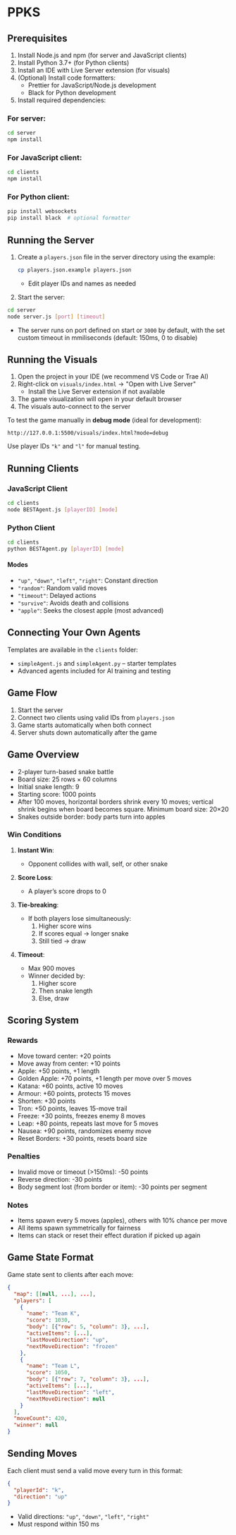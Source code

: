# PPKS

## Prerequisites

1. Install Node.js and npm (for server and JavaScript clients)
2. Install Python 3.7+ (for Python clients)
3. Install an IDE with Live Server extension (for visuals)
4. (Optional) Install code formatters:
   - Prettier for JavaScript/Node.js development
   - Black for Python development
5. Install required dependencies:

### For server:

```bash
cd server
npm install
```

### For JavaScript client:

```bash
cd clients
npm install
```

### For Python client:

```bash
pip install websockets
pip install black  # optional formatter
```

## Running the Server

1. Create a `players.json` file in the server directory using the example:

   ```bash
   cp players.json.example players.json
   ```

   - Edit player IDs and names as needed

2. Start the server:

```bash
cd server
node server.js [port] [timeout]
```

- The server runs on port defined on start or `3000` by default, with the set custom timeout in mmiliseconds (default: 150ms, 0 to disable)

## Running the Visuals

1. Open the project in your IDE (we recommend VS Code or Trae AI)
2. Right-click on `visuals/index.html` → "Open with Live Server"
   - Install the Live Server extension if not available
3. The game visualization will open in your default browser
4. The visuals auto-connect to the server

To test the game manually in **debug mode** (ideal for development):

```text
http://127.0.0.1:5500/visuals/index.html?mode=debug
```

Use player IDs `"k"` and `"l"` for manual testing.

## Running Clients

### JavaScript Client

```bash
cd clients
node BESTAgent.js [playerID] [mode]
```

### Python Client

```bash
cd clients
python BESTAgent.py [playerID] [mode]
```

#### Modes

- `"up"`, `"down"`, `"left"`, `"right"`: Constant direction
- `"random"`: Random valid moves
- `"timeout"`: Delayed actions
- `"survive"`: Avoids death and collisions
- `"apple"`: Seeks the closest apple (most advanced)

## Connecting Your Own Agents

Templates are available in the `clients` folder:

- `simpleAgent.js` and `simpleAgent.py` – starter templates
- Advanced agents included for AI training and testing

## Game Flow

1. Start the server
2. Connect two clients using valid IDs from `players.json`
3. Game starts automatically when both connect
4. Server shuts down automatically after the game

## Game Overview

- 2-player turn-based snake battle
- Board size: 25 rows × 60 columns
- Initial snake length: 9
- Starting score: 1000 points
- After 100 moves, horizontal borders shrink every 10 moves; vertical shrink begins when board becomes square. Minimum board size: 20×20
- Snakes outside border: body parts turn into apples

### Win Conditions

1. **Instant Win**:

   - Opponent collides with wall, self, or other snake

2. **Score Loss**:

   - A player’s score drops to 0

3. **Tie-breaking**:

   - If both players lose simultaneously:
     1. Higher score wins
     2. If scores equal → longer snake
     3. Still tied → draw

4. **Timeout**:
   - Max 900 moves
   - Winner decided by:
     1. Higher score
     2. Then snake length
     3. Else, draw

## Scoring System

### Rewards

- Move toward center: +20 points
- Move away from center: +10 points
- Apple: +50 points, +1 length
- Golden Apple: +70 points, +1 length per move over 5 moves
- Katana: +60 points, active 10 moves
- Armour: +60 points, protects 15 moves
- Shorten: +30 points
- Tron: +50 points, leaves 15-move trail
- Freeze: +30 points, freezes enemy 8 moves
- Leap: +80 points, repeats last move for 5 moves
- Nausea: +90 points, randomizes enemy move
- Reset Borders: +30 points, resets board size

### Penalties

- Invalid move or timeout (>150ms): -50 points
- Reverse direction: -30 points
- Body segment lost (from border or item): -30 points per segment

### Notes

- Items spawn every 5 moves (apples), others with 10% chance per move
- All items spawn symmetrically for fairness
- Items can stack or reset their effect duration if picked up again

## Game State Format

Game state sent to clients after each move:

```json
{
  "map": [[null, ...], ...],
  "players": [
    {
      "name": "Team K",
      "score": 1030,
      "body": [{"row": 5, "column": 3}, ...],
      "activeItems": [...],
      "lastMoveDirection": "up",
      "nextMoveDirection": "frozen"
    },
    {
      "name": "Team L",
      "score": 1050,
      "body": [{"row": 7, "column": 3}, ...],
      "activeItems": [...],
      "lastMoveDirection": "left",
      "nextMoveDirection": null
    }
  ],
  "moveCount": 420,
  "winner": null
}
```

## Sending Moves

Each client must send a valid move every turn in this format:

```json
{
  "playerId": "k",
  "direction": "up"
}
```

- Valid directions: `"up"`, `"down"`, `"left"`, `"right"`
- Must respond within 150 ms
